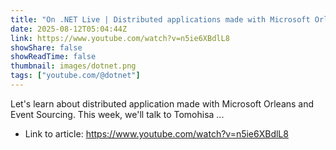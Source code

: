 ```yaml
---
title: "On .NET Live | Distributed applications made with Microsoft Orleans and Event Sourcing using Sekiban"
date: 2025-08-12T05:04:44Z
link: https://www.youtube.com/watch?v=n5ie6XBdlL8
showShare: false
showReadTime: false
thumbnail: images/dotnet.png
tags: ["youtube.com/@dotnet"]
---
```

Let's learn about distributed application made with Microsoft Orleans and Event Sourcing. This week, we'll talk to Tomohisa ...

- Link to article: https://www.youtube.com/watch?v=n5ie6XBdlL8